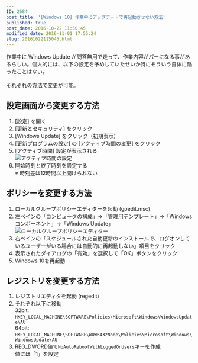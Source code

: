 ```yaml
---
ID: 2684
post_title: '[Windows 10] 作業中にアップデートで再起動させない方法'
published: true
post_date: 2016-10-22 11:50:45
modified_date: 2016-11-01 17:55:24
slug: 20161022115045.html
---
```

<p>作業中に Windows Update が問答無用で走って、作業内容がパーになる事があるらしい。個人的には、以下の設定を予めしていたせいか特にそういう自体に陥ったことはない。<br />
<!--more--><br />
それぞれの方法で変更が可能。</p>
<h2>設定画面から変更する方法</h2>
<ol>
<li>[設定] を開く</li>
<li>[更新とセキュリティ] をクリック</li>
<li>[Windows Update] をクリック（初期表示）</li>
<li>[更新プログラムの設定] の [アクティブ時間の変更] をクリック</li>
<li>[アクティブ時間] 設定が表示される<br />
<img decoding="async" lazyload="lazy" src="https://i.imgur.com/FbBYjdP.png" alt="アクティブ時間の設定" /></li>
<li>開始時刻と終了時刻を設定する<br />
※ 時刻差は12時間以上開けられない</li>
</ol>
<h2>ポリシーを変更する方法</h2>
<ol>
<li>ローカルグループポリシーエディターを起動  (gpedit.msc)</li>
<li>左ペインの「コンピュータの構成」→「管理用テンプレート」→「Windowsコンポーネント」→「Windows Update」<br />
<img decoding="async" lazyload="lazy" src="https://i.imgur.com/vyalay3.png" alt="ローカルグループポリシーエディター" /></li>
<li>右ペインの「スケジュールされた自動更新のインストールで、ログオンしているユーザーがいる場合には自動的に再起動しない」項目をクリック</li>
<li>表示されたダイアログの「有効」を選択して「OK」ボタンをクリック</li>
<li>Windows 10を再起動</li>
</ol>
<h2>レジストリを変更する方法</h2>
<ol>
<li>レジストリエディタを起動  (regedit)</li>
<li>それぞれ以下に移動<br />
32bit: <code>HKEY_LOCAL_MACHINE\SOFTWARE\Policies\Microsoft\Windows\WindowsUpdate\AU</code><br />
64bit: <code>HKEY_LOCAL_MACHINE\SOFTWARE\WOW6432Node\Policies\Microsoft\Windows\WindowsUpdate\AU</code></li>
<li>REG_DWORD値で<code>NoAutoRebootWithLoggedOnUsers</code>キーを作成<br />
値には「1」を設定</li>
</ol>